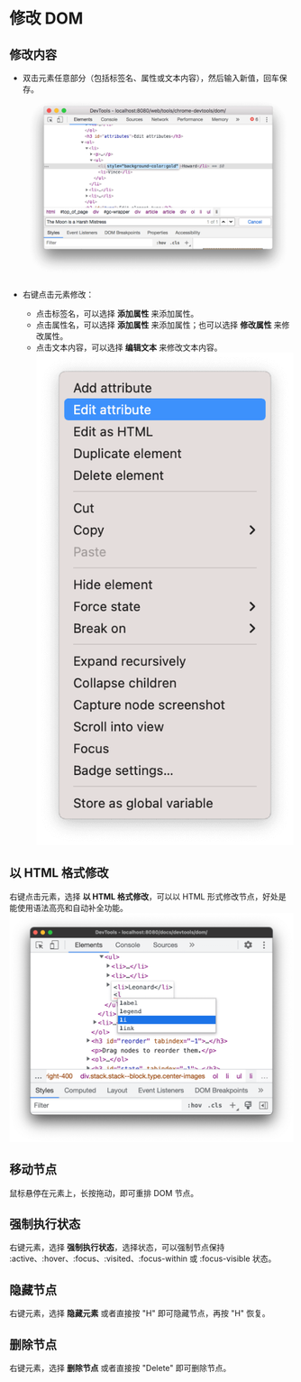 # 修改 DOM

## 修改内容

* 双击元素任意部分（包括标签名、属性或文本内容），然后输入新值，回车保存。
  ![](修改内容.png)

* 右键点击元素修改：
  * 点击标签名，可以选择 **添加属性** 来添加属性。
  * 点击属性名，可以选择 **添加属性** 来添加属性；也可以选择 **修改属性** 来修改属性。
  * 点击文本内容，可以选择 **编辑文本** 来修改文本内容。
  ![](右键修改.png)

## 以 HTML 格式修改

右键点击元素，选择 **以 HTML 格式修改**，可以以 HTML 形式修改节点，好处是能使用语法高亮和自动补全功能。
![](以HTML格式修改.png)

## 移动节点

鼠标悬停在元素上，长按拖动，即可重排 DOM 节点。

## 强制执行状态

右键元素，选择 **强制执行状态**，选择状态，可以强制节点保持 :active、:hover、:focus、:visited、:focus-within 或 :focus-visible 状态。

## 隐藏节点

右键元素，选择 **隐藏元素** 或者直接按 "H" 即可隐藏节点，再按 "H" 恢复。

## 删除节点

右键元素，选择 **删除节点** 或者直接按 "Delete" 即可删除节点。
